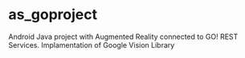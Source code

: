 # as_goproject
Android Java project with Augmented Reality connected to GO! REST Services. Implamentation of Google Vision Library
